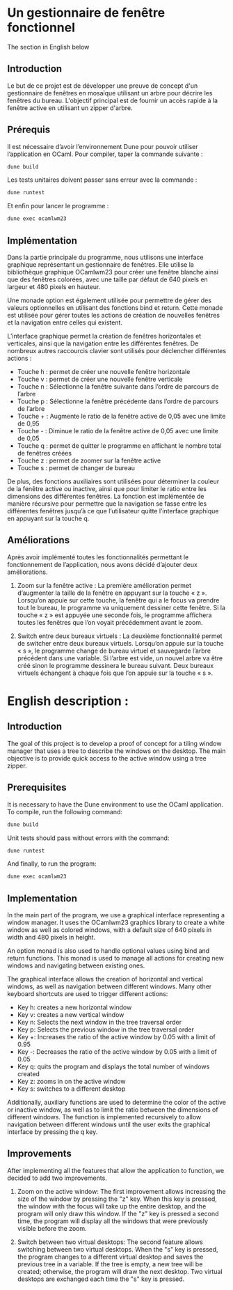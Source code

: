# Un gestionnaire de fenêtre fonctionnel

The section in English below

## Introduction

Le but de ce projet est de développer une preuve de concept d'un gestionnaire de fenêtres en mosaïque utilisant un arbre pour décrire les fenêtres du bureau. L'objectif principal est de fournir un accès rapide à la fenêtre active en utilisant un zipper d'arbre.

## Prérequis

Il est nécessaire d’avoir l’environnement Dune pour pouvoir utiliser l’application en OCaml. Pour compiler, taper la commande suivante :

```bash
dune build
```

Les tests unitaires doivent passer sans erreur avec la commande :

```bash
dune runtest
```

Et enfin pour lancer le programme :
```bash
dune exec ocamlwm23
```

## Implémentation

Dans la partie principale du programme, nous utilisons une interface graphique représentant un gestionnaire de fenêtres. Elle utilise la bibliothèque graphique OCamlwm23 pour créer une fenêtre blanche ainsi que des fenêtres colorées, avec une taille par défaut de 640 pixels en largeur et 480 pixels en hauteur.

Une monade option est également utilisée pour permettre de gérer des valeurs optionnelles en utilisant des fonctions bind et return. Cette monade est utilisée pour gérer toutes les actions de création de nouvelles fenêtres et la navigation entre celles qui existent.

L’interface graphique permet la création de fenêtres horizontales et verticales, ainsi que la navigation entre les différentes fenêtres. De nombreux autres raccourcis clavier sont utilisés pour déclencher différentes actions :

- Touche h : permet de créer une nouvelle fenêtre horizontale
- Touche v : permet de créer une nouvelle fenêtre verticale
- Touche n : Sélectionne la fenêtre suivante dans l’ordre de parcours de l’arbre
- Touche p : Sélectionne la fenêtre précédente dans l’ordre de parcours de l’arbre
- Touche + : Augmente le ratio de la fenêtre active de 0,05 avec une limite de 0,95
- Touche - : Diminue le ratio de la fenêtre active de 0,05 avec une limite de 0,05
- Touche q : permet de quitter le programme en affichant le nombre total de fenêtres créées
- Touche z : permet de zoomer sur la fenêtre active
- Touche s : permet de changer de bureau

De plus, des fonctions auxiliaires sont utilisées pour déterminer la couleur de la fenêtre active ou inactive, ainsi que pour limiter le ratio entre les dimensions des différentes fenêtres. La fonction est implémentée de manière récursive pour permettre que la navigation se fasse entre les différentes fenêtres jusqu’à ce que l’utilisateur quitte l’interface graphique en appuyant sur la touche q.

## Améliorations

Après avoir implémenté toutes les fonctionnalités permettant le fonctionnement de l’application, nous avons décidé d’ajouter deux améliorations.

1. Zoom sur la fenêtre active : La première amélioration permet d’augmenter la taille de la fenêtre en appuyant sur la touche « z ». Lorsqu’on appuie sur cette touche, la fenêtre qui a le focus va prendre tout le bureau, le programme va uniquement dessiner cette fenêtre. Si la touche « z » est appuyée une seconde fois, le programme affichera toutes les fenêtres que l’on voyait précédemment avant le zoom.

2. Switch entre deux bureaux virtuels : La deuxième fonctionnalité permet de switcher entre deux bureaux virtuels. Lorsqu’on appuie sur la touche « s », le programme change de bureau virtuel et sauvegarde l’arbre précédent dans une variable. Si l’arbre est vide, un nouvel arbre va être créé sinon le programme dessinera le bureau suivant. Deux bureaux virtuels échangent à chaque fois que l’on appuie sur la touche « s ».

# English description :

## Introduction

The goal of this project is to develop a proof of concept for a tiling window manager that uses a tree to describe the windows on the desktop. The main objective is to provide quick access to the active window using a tree zipper.

## Prerequisites

It is necessary to have the Dune environment to use the OCaml application. To compile, run the following command:

```bash
dune build
```
Unit tests should pass without errors with the command:

```bash
dune runtest
```
And finally, to run the program:

```bash
dune exec ocamlwm23
```

## Implementation

In the main part of the program, we use a graphical interface representing a window manager. It uses the OCamlwm23 graphics library to create a white window as well as colored windows, with a default size of 640 pixels in width and 480 pixels in height.

An option monad is also used to handle optional values using bind and return functions. This monad is used to manage all actions for creating new windows and navigating between existing ones.

The graphical interface allows the creation of horizontal and vertical windows, as well as navigation between different windows. Many other keyboard shortcuts are used to trigger different actions:

- Key h: creates a new horizontal window
- Key v: creates a new vertical window
- Key n: Selects the next window in the tree traversal order
- Key p: Selects the previous window in the tree traversal order
- Key +: Increases the ratio of the active window by 0.05 with a limit of 0.95
- Key -: Decreases the ratio of the active window by 0.05 with a limit of 0.05
- Key q: quits the program and displays the total number of windows created
- Key z: zooms in on the active window
- Key s: switches to a different desktop

Additionally, auxiliary functions are used to determine the color of the active or inactive window, as well as to limit the ratio between the dimensions of different windows. The function is implemented recursively to allow navigation between different windows until the user exits the graphical interface by pressing the q key.

## Improvements

After implementing all the features that allow the application to function, we decided to add two improvements.

1. Zoom on the active window: The first improvement allows increasing the size of the window by pressing the "z" key. When this key is pressed, the window with the focus will take up the entire desktop, and the program will only draw this window. If the "z" key is pressed a second time, the program will display all the windows that were previously visible before the zoom.

2. Switch between two virtual desktops: The second feature allows switching between two virtual desktops. When the "s" key is pressed, the program changes to a different virtual desktop and saves the previous tree in a variable. If the tree is empty, a new tree will be created; otherwise, the program will draw the next desktop. Two virtual desktops are exchanged each time the "s" key is pressed.

